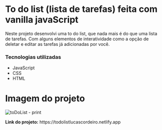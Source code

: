 # To do list (lista de tarefas) feita com vanilla javaScript

<p>Neste projeto desenvolvi uma to do list, que nada mais é do que uma lista de tarefas. Com alguns elementos de interatividade como a opção de deletar e editar as tarefas já adicionadas por você.</p>

### Tecnologias utilizadas
- JavaScript
- CSS
- HTML

# Imagem do projeto

![toDoList - print](https://user-images.githubusercontent.com/89361241/182719858-ab7f0bfd-5b6c-46d1-942e-2ed07f789863.png)

<p> <strong>Link do projeto:</strong> https://todolistlucascordeiro.netlify.app </p>
